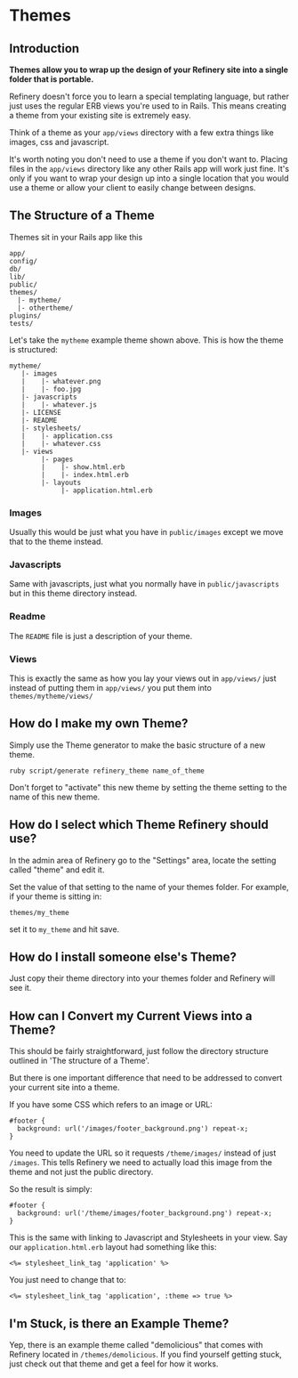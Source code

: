 # Themes

## Introduction

__Themes allow you to wrap up the design of your Refinery site into a single folder that is portable.__

Refinery doesn't force you to learn a special templating language, but rather just uses the regular
ERB views you're used to in Rails. This means creating a theme from your existing site is extremely easy.

Think of a theme as your ``app/views`` directory with a few extra things like images, css and javascript.

It's worth noting you don't need to use a theme if you don't want to. Placing files in the ``app/views`` directory like any other Rails app will work just fine. It's only if you want to wrap your design up into a single location that you would use a theme or allow your client to easily change between designs.

## The Structure of a Theme

Themes sit in your Rails app like this

    app/
    config/
    db/
    lib/
    public/
    themes/
      |- mytheme/
      |- othertheme/
    plugins/
    tests/

Let's take the ``mytheme`` example theme shown above. This is how the theme is structured:

    mytheme/
       |- images
       |    |- whatever.png
       |    |- foo.jpg
       |- javascripts
       |    |- whatever.js
       |- LICENSE
       |- README
       |- stylesheets/
       |    |- application.css
       |    |- whatever.css
       |- views
            |- pages
            |    |- show.html.erb
            |    |- index.html.erb
            |- layouts
                 |- application.html.erb

   
### Images

Usually this would be just what you have in ``public/images`` except we move that to the theme instead.

### Javascripts

Same with javascripts, just what you normally have in ``public/javascripts`` but in this theme directory instead.

### Readme

The ``README`` file is just a description of your theme.

### Views

This is exactly the same as how you lay your views out in ``app/views/`` just instead of putting them in ``app/views/`` you put them into ``themes/mytheme/views/``

## How do I make my own Theme?

Simply use the Theme generator to make the basic structure of a new theme.

    ruby script/generate refinery_theme name_of_theme

Don't forget to "activate" this new theme by setting the theme setting to the name of this new theme.

## How do I select which Theme Refinery should use?

In the admin area of Refinery go to the "Settings" area, locate the setting called "theme" and edit it.

Set the value of that setting to the name of your themes folder. For example, if your theme is sitting in:

    themes/my_theme

set it to ``my_theme`` and hit save.

## How do I install someone else's Theme?

Just copy their theme directory into your themes folder and Refinery will see it.

## How can I Convert my Current Views into a Theme?

This should be fairly straightforward, just follow the directory structure outlined in 'The structure of a Theme'. 

But there is one important difference that need to be addressed to convert your current site into a theme.

If you have some CSS which refers to an image or URL:

    #footer {
      background: url('/images/footer_background.png') repeat-x;
    }

You need to update the URL so it requests ``/theme/images/`` instead of just ``/images``. This tells Refinery we need to actually load this image from the theme and not just the public directory.

So the result is simply:

    #footer {
      background: url('/theme/images/footer_background.png') repeat-x;
    }

This is the same with linking to Javascript and Stylesheets in your view. Say our ``application.html.erb`` layout had something like this:

    <%= stylesheet_link_tag 'application' %>

You just need to change that to:

    <%= stylesheet_link_tag 'application', :theme => true %>
    
## I'm Stuck, is there an Example Theme?

Yep, there is an example theme called "demolicious" that comes with Refinery located in ``/themes/demolicious``. If you find yourself getting stuck, just check out that theme and get a feel for how it works.